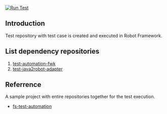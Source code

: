 [![Run Test](https://github.com/vietnd96/test-robot-framework/actions/workflows/robotframework-maven.yml/badge.svg)](https://github.com/vietnd96/test-robot-framework/actions/workflows/robotframework-maven.yml)

## Introduction

Test repository with test case is created and executed in Robot Framework.<br>

## List dependency repositories

1. [test-automation-fwk](https://github.com/vietnd96/test-automation-fwk)
2. [test-java2robot-adapter](https://github.com/vietnd96/test-java2robot-adapter)

## Referrence

A sample project with entire repositories together for the test execution.<br>
* [fs-test-automation](https://github.com/vietnd96/fs-test-automation)
